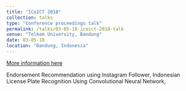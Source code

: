 ```yaml
---
title: "ICoICT 2018"
collection: talks
type: "Conference proceedings talk"
permalink: /talks/03-05-18-icoict-2018-talk
venue: "Telkom University, Bandung"
date: 03-05-18
location: "Bandung, Indonesia"
---
```


[More information here](https://2018.icoict.org/)

Endorsement Recommendation using Instagram Follower, Indonesian License Plate Recognition Using Convolutional Neural Network, 
